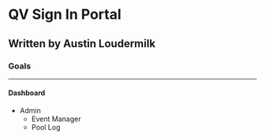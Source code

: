 # QV Sign In Portal
## Written by Austin Loudermilk


### Goals
---
#### Dashboard
- Admin
    - Event Manager
    - Pool Log